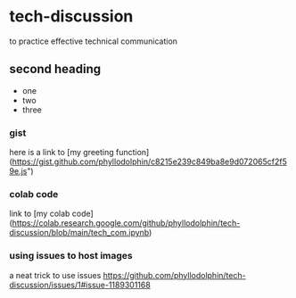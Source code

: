 # tech-discussion
to practice effective technical communication

## second heading
* one
* two
* three

### gist
here is a link to [my greeting function] (https://gist.github.com/phyllodolphin/c8215e239c849ba8e9d072065cf2f59e.js")

### colab code
link to [my colab code] (https://colab.research.google.com/github/phyllodolphin/tech-discussion/blob/main/tech_com.ipynb)

### using issues to host images
a neat trick to use issues
https://github.com/phyllodolphin/tech-discussion/issues/1#issue-1189301168
